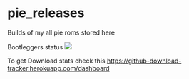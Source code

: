 # pie_releases
Builds of my all pie roms stored here

Bootleggers status <a href='http://35.196.204.223:8080/job/Bootleggers'><img src='http://35.196.204.223:8080/buildStatus/icon?job=Bootleggers'></a>

To get Download stats check this https://github-download-tracker.herokuapp.com/dashboard

